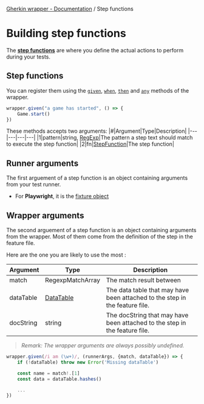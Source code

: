 [Gherkin wrapper - Documentation](./README.md) / Step functions

# Building step functions

The [__step functions__](./api/modules/common.md#stepfunction) are where you define the actual actions to perform during your tests.

## Step functions

You can register them using the [`given`](./api/classes/common.Wrapper.md#given), [`when`](./api/classes/common.Wrapper.md#when), [`then`](./api/classes/common.Wrapper.md#then) and [`any`](./api/classes/common.Wrapper.md#any) methods of the wrapper.

```typescript
wrapper.given("a game has started", () => {
    Game.start()
})
```

These methods accepts two arguments:
|#|Argument|Type|Description|
|---|---|---|---|
|1|pattern|string, [RegExp](https://developer.mozilla.org/fr/docs/Web/JavaScript/Reference/Global_Objects/RegExp)|The pattern a step text should match to execute the step function|
|2|fn|[StepFunction](./api/modules/common.md#stepfunction)|The step function|

## Runner arguments

The first arguement of a step function is an object containing arguments from your test runner.

- For __Playwright__, it is the [fixture object](https://playwright.dev/docs/test-fixtures)

## Wrapper arguments

The second arguement of a step function is an object containing arguments from the wrapper. Most of them come from the definition of the step in the feature file.

Here are the one you are likely to use the most :

|Argument|Type|Description|
|---|---|---|
|match|RegexpMatchArray|The match result between |
|dataTable|[DataTable](https://github.com/cucumber/cucumber-js/blob/main/docs/support_files/data_table_interface.md)|The data table that may have been attached to the step in the feature file.|
|docString|string|The docString that may have been attached to the step in the feature file.|

> _Remark: The wrapper arguments are always possibly undefined._

```typescript
wrapper.given(/i am (\w+)/, (runnerArgs, {match, dataTable}) => { 
    if (!dataTable) throw new Error('Missing dataTable')

    const name = match!.[1]
    const data = dataTable.hashes()

    ...
})
```
